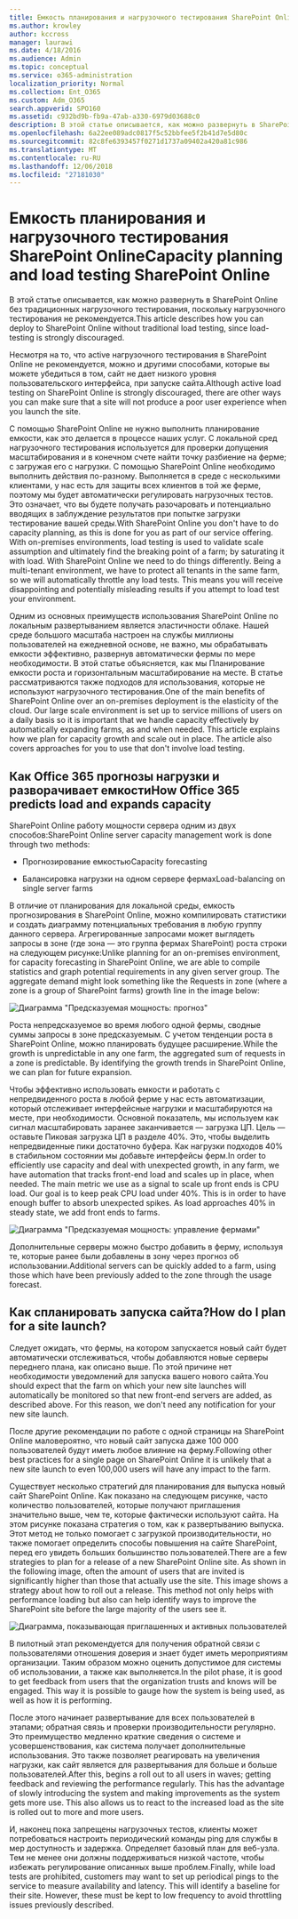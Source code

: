 ```yaml
---
title: Емкость планирования и нагрузочного тестирования SharePoint Online
ms.author: krowley
author: kccross
manager: laurawi
ms.date: 4/18/2016
ms.audience: Admin
ms.topic: conceptual
ms.service: o365-administration
localization_priority: Normal
ms.collection: Ent_O365
ms.custom: Adm_O365
search.appverid: SPO160
ms.assetid: c932bd9b-fb9a-47ab-a330-6979d03688c0
description: В этой статье описывается, как можно развернуть в SharePoint Online без выполнения традиционных нагрузочного тестирования, так как он является недопустимым.
ms.openlocfilehash: 6a22ee089adc0817f5c52bbfee5f2b41d7e5d80c
ms.sourcegitcommit: 82c8fe6393457f0271d1737a09402a420a81c986
ms.translationtype: MT
ms.contentlocale: ru-RU
ms.lasthandoff: 12/06/2018
ms.locfileid: "27181030"
---
```

# <a name="capacity-planning-and-load-testing-sharepoint-online"></a><span data-ttu-id="bc8c8-103">Емкость планирования и нагрузочного тестирования SharePoint Online</span><span class="sxs-lookup"><span data-stu-id="bc8c8-103">Capacity planning and load testing SharePoint Online</span></span>

<span data-ttu-id="bc8c8-104">В этой статье описывается, как можно развернуть в SharePoint Online без традиционных нагрузочного тестирования, поскольку нагрузочного тестирования не рекомендуется.</span><span class="sxs-lookup"><span data-stu-id="bc8c8-104">This article describes how you can deploy to SharePoint Online without traditional load testing, since load-testing is strongly discouraged.</span></span>
  
<span data-ttu-id="bc8c8-105">Несмотря на то, что active нагрузочного тестирования в SharePoint Online не рекомендуется, можно и другими способами, которые вы можете убедиться в том, сайт не дает низкого уровня пользовательского интерфейса, при запуске сайта.</span><span class="sxs-lookup"><span data-stu-id="bc8c8-105">Although active load testing on SharePoint Online is strongly discouraged, there are other ways you can make sure that a site will not produce a poor user experience when you launch the site.</span></span> 
  
<span data-ttu-id="bc8c8-p101">С помощью SharePoint Online не нужно выполнить планирование емкости, как это делается в процессе наших услуг. С локальной сред нагрузочного тестирования используется для проверки допущения масштабирования и в конечном счете найти точку разбиение на ферме; с загружая его с нагрузки. С помощью SharePoint Online необходимо выполнить действия по-разному. Выполняется в среде с несколькими клиентами, у нас есть для защиты всех клиентов в той же ферме, поэтому мы будет автоматически регулировать нагрузочных тестов. Это означает, что вы будете получать разочаровать и потенциально вводящих в заблуждение результатов при попытке загрузки тестирование вашей среды.</span><span class="sxs-lookup"><span data-stu-id="bc8c8-p101">With SharePoint Online you don't have to do capacity planning, as this is done for you as part of our service offering. With on-premises environments, load testing is used to validate scale assumption and ultimately find the breaking point of a farm; by saturating it with load. With SharePoint Online we need to do things differently. Being a multi-tenant environment, we have to protect all tenants in the same farm, so we will automatically throttle any load tests. This means you will receive disappointing and potentially misleading results if you attempt to load test your environment.</span></span>
  
<span data-ttu-id="bc8c8-p102">Одним из основных преимуществ использования SharePoint Online по локальным развертыванием является эластичности облаке. Нашей среде большого масштаба настроен на службы миллионы пользователей на ежедневной основе, не важно, мы обрабатывать емкости эффективно, развернув автоматически фермы по мере необходимости. В этой статье объясняется, как мы Планирование емкости роста и горизонтальным масштабирование на месте. В статье рассматриваются также подходов для использования, которые не используют нагрузочного тестирования.</span><span class="sxs-lookup"><span data-stu-id="bc8c8-p102">One of the main benefits of SharePoint Online over an on-premises deployment is the elasticity of the cloud. Our large scale environment is set up to service millions of users on a daily basis so it is important that we handle capacity effectively by automatically expanding farms, as and when needed. This article explains how we plan for capacity growth and scale out in place. The article also covers approaches for you to use that don't involve load testing.</span></span>
  
## <a name="how-office-365-predicts-load-and-expands-capacity"></a><span data-ttu-id="bc8c8-115">Как Office 365 прогнозы нагрузки и разворачивает емкости</span><span class="sxs-lookup"><span data-stu-id="bc8c8-115">How Office 365 predicts load and expands capacity</span></span>

<span data-ttu-id="bc8c8-116">SharePoint Online работу мощности сервера одним из двух способов:</span><span class="sxs-lookup"><span data-stu-id="bc8c8-116">SharePoint Online server capacity management work is done through two methods:</span></span>
  
- <span data-ttu-id="bc8c8-117">Прогнозирование емкостью</span><span class="sxs-lookup"><span data-stu-id="bc8c8-117">Capacity forecasting</span></span>
    
- <span data-ttu-id="bc8c8-118">Балансировка нагрузки на одном сервере фермах</span><span class="sxs-lookup"><span data-stu-id="bc8c8-118">Load-balancing on single server farms</span></span>
    
<span data-ttu-id="bc8c8-p103">В отличие от планирования для локальной среды, емкость прогнозирования в SharePoint Online, можно компилировать статистики и создать диаграмму потенциальных требования в любую группу данного сервера. Агрегированные запросами может выглядеть запросы в зоне (где зона — это группа фермах SharePoint) роста строки на следующем рисунке:</span><span class="sxs-lookup"><span data-stu-id="bc8c8-p103">Unlike planning for an on-premises environment, for capacity forecasting in SharePoint Online, we are able to compile statistics and graph potential requirements in any given server group. The aggregate demand might look something like the Requests in zone (where a zone is a group of SharePoint farms) growth line in the image below:</span></span>
  
![Диаграмма "Предсказуемая мощность: прогноз"](media/ca800cb6-cc59-451f-98bd-55e035489af3.png)
  
<span data-ttu-id="bc8c8-p104">Роста непредсказуемое во время любого одной фермы, сводные суммы запросы в зоне предсказуемым. С учетом тенденции роста в SharePoint Online, можно планировать будущее расширение.</span><span class="sxs-lookup"><span data-stu-id="bc8c8-p104">While the growth is unpredictable in any one farm, the aggregated sum of requests in a zone is predictable. By identifying the growth trends in SharePoint Online, we can plan for future expansion.</span></span>
  
<span data-ttu-id="bc8c8-p105">Чтобы эффективно использовать емкости и работать с непредвиденного роста в любой ферме у нас есть автоматизации, который отслеживает интерфейсные нагрузки и масштабируются на месте, при необходимости. Основной показатель, мы используем как сигнал масштабировать заранее заканчивается — загрузка ЦП. Цель — оставьте Пиковая загрузка ЦП в разделе 40%. Это, чтобы выделить непредвиденные пики достаточно буфера. Как нагрузки подходов 40% в стабильном состоянии мы добавьте интерфейсы ферм.</span><span class="sxs-lookup"><span data-stu-id="bc8c8-p105">In order to efficiently use capacity and deal with unexpected growth, in any farm, we have automation that tracks front-end load and scales up in place, when needed. The main metric we use as a signal to scale up front ends is CPU load. Our goal is to keep peak CPU load under 40%. This is in order to have enough buffer to absorb unexpected spikes. As load approaches 40% in steady state, we add front ends to farms.</span></span>
  
![Диаграмма "Предсказуемая мощность: управление фермами"](media/6b2a8c63-24c1-4504-b7a3-3d3b3be2583a.png)
  
<span data-ttu-id="bc8c8-130">Дополнительные серверы можно быстро добавить в ферму, используя те, которые ранее были добавлены в зону через прогноз об использовании.</span><span class="sxs-lookup"><span data-stu-id="bc8c8-130">Additional servers can be quickly added to a farm, using those which have been previously added to the zone through the usage forecast.</span></span> 
  
## <a name="how-do-i-plan-for-a-site-launch"></a><span data-ttu-id="bc8c8-131">Как спланировать запуска сайта?</span><span class="sxs-lookup"><span data-stu-id="bc8c8-131">How do I plan for a site launch?</span></span>

<span data-ttu-id="bc8c8-p106">Следует ожидать, что фермы, на котором запускается новый сайт будет автоматически отслеживаться, чтобы добавляются новые серверы переднего плана, как описано выше. По этой причине нет необходимости уведомлений для запуска вашего нового сайта.</span><span class="sxs-lookup"><span data-stu-id="bc8c8-p106">You should expect that the farm on which your new site launches will automatically be monitored so that new front-end servers are added, as described above. For this reason, we don't need any notification for your new site launch.</span></span>
  
<span data-ttu-id="bc8c8-134">После другие рекомендации по работе с одной страницы на SharePoint Online маловероятно, что новый сайт запуска даже 100 000 пользователей будут иметь любое влияние на ферму.</span><span class="sxs-lookup"><span data-stu-id="bc8c8-134">Following other best practices for a single page on SharePoint Online it is unlikely that a new site launch to even 100,000 users will have any impact to the farm.</span></span>
  
<span data-ttu-id="bc8c8-p107">Существует несколько стратегий для планирования для выпуска новый сайт SharePoint Online. Как показано на следующем рисунке, часто количество пользователей, которые получают приглашения значительно выше, чем те, которые фактически используют сайта. На этом рисунке показана стратегия о том, как к развертыванию выпуска. Этот метод не только помогает с загрузкой производительности, но также помогает определить способы повышения на сайте SharePoint, перед его увидеть больших большинство пользователей.</span><span class="sxs-lookup"><span data-stu-id="bc8c8-p107">There are a few strategies to plan for a release of a new SharePoint Online site. As shown in the following image, often the amount of users that are invited is significantly higher than those that actually use the site. This image shows a strategy about how to roll out a release. This method not only helps with performance loading but also can help identify ways to improve the SharePoint site before the large majority of the users see it.</span></span>
  
![Диаграмма, показывающая приглашенных и активных пользователей](media/0bc14a20-9420-4986-b9b9-fbcd2c6e0fb9.png)
  
<span data-ttu-id="bc8c8-p108">В пилотный этап рекомендуется для получения обратной связи с пользователями отношения доверия и знает будет иметь мероприятиям организации. Таким образом можно оценить допустимое для системы об использовании, а также как выполняется.</span><span class="sxs-lookup"><span data-stu-id="bc8c8-p108">In the pilot phase, it is good to get feedback from users that the organization trusts and knows will be engaged. This way it is possible to gauge how the system is being used, as well as how it is performing.</span></span>
  
<span data-ttu-id="bc8c8-p109">После этого начинает развертывание для всех пользователей в этапами; обратная связь и проверки производительности регулярно. Это преимущество медленно краткие сведения о системе и усовершенствования, как система получает дополнительные использования. Это также позволяет реагировать на увеличения нагрузки, как сайт является для развертывания для больше и больше пользователей.</span><span class="sxs-lookup"><span data-stu-id="bc8c8-p109">After this, begins a roll out to all users in waves; getting feedback and reviewing the performance regularly. This has the advantage of slowly introducing the system and making improvements as the system gets more use. This also allows us to react to the increased load as the site is rolled out to more and more users.</span></span>
  
<span data-ttu-id="bc8c8-p110">И, наконец пока запрещены нагрузочных тестов, клиенты может потребоваться настроить периодический команды ping для службы в мер доступность и задержка. Определяет базовый план для веб-узла. Тем не менее они должны поддерживаться низкой частоте, чтобы избежать регулирование описанных выше проблем.</span><span class="sxs-lookup"><span data-stu-id="bc8c8-p110">Finally, while load tests are prohibited, customers may want to set up periodical pings to the service to measure availability and latency. This will identify a baseline for their site. However, these must be kept to low frequency to avoid throttling issues previously described.</span></span>
  

